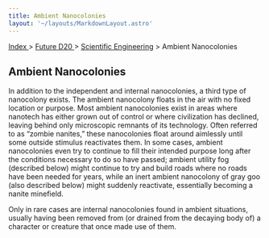 ```yaml
---
title: Ambient Nanocolonies
layout: '~/layouts/MarkdownLayout.astro'
---
```


[ Index ](/) > [ Future D20 ](/future.d20.srd) > [Scientific Engineering](/future.d20.srd/scientific.engineering) > Ambient Nanocolonies

## Ambient Nanocolonies

In addition to the independent and internal nanocolonies, a third type of
nanocolony exists. The ambient nanocolony floats in the air with no fixed
location or purpose. Most ambient nanocolonies exist in areas where nanotech
has either grown out of control or where civilization has declined, leaving
behind only microscopic remnants of its technology. Often referred to as
“zombie nanites,” these nanocolonies float around aimlessly until some outside
stimulus reactivates them. In some cases, ambient nanocolonies even try to
continue to fill their intended purpose long after the conditions necessary to
do so have passed; ambient utility fog (described below) might continue to try
and build roads where no roads have been needed for years, while an inert
ambient nanocolony of gray goo (also described below) might suddenly
reactivate, essentially becoming a nanite minefield.

Only in rare cases are internal nanocolonies found in ambient situations,
usually having been removed from (or drained from the decaying body of) a
character or creature that once made use of them.

